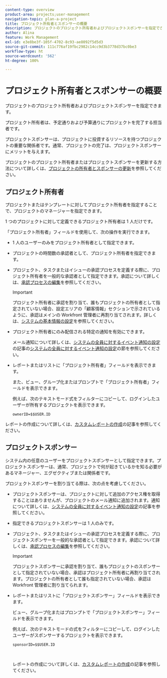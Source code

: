 ```yaml
---
content-type: overview
product-area: projects;user-management
navigation-topic: plan-a-project
title: プロジェクト所有者とスポンサーの概要
description: プロジェクトのプロジェクト所有者およびプロジェクトスポンサーを指定できます。
author: Alina
feature: Work Management
exl-id: e3e8be3f-105f-4702-8c93-ae8092f5d5d3
source-git-commit: 111c776af19fbc2982c14cc9d3b3778d37bc0be3
workflow-type: ht
source-wordcount: '562'
ht-degree: 100%

---
```


# プロジェクト所有者とスポンサーの概要

<!-- Audited: 1/2024 -->

プロジェクトのプロジェクト所有者およびプロジェクトスポンサーを指定できます。

プロジェクト所有者は、予定通りおよび予算通りにプロジェクトを完了する担当者です。

プロジェクトスポンサーは、プロジェクトに投資するリソースを持つプロジェクトの重要な関係者です。通常、プロジェクトの完了は、プロジェクトスポンサーにメリットを与えます。

プロジェクトのプロジェクト所有者またはプロジェクトスポンサーを更新する方法について詳しくは、[プロジェクトの所有者とスポンサーの更新](../../../manage-work/projects/planning-a-project/update-project-owners-and-sponsors.md)を参照してください。

## プロジェクト所有者

プロジェクトまたはテンプレートに対してプロジェクト所有者を指定することで、プロジェクトのマネージャーを指定できます。

1 つのプロジェクトに対して定義できるプロジェクト所有者は 1 人だけです。

「プロジェクト所有者」フィールドを使用して、次の操作を実行できます。

* 1 人のユーザーのみをプロジェクト所有者として指定できます。
* プロジェクトの時間数の承認者として、プロジェクト所有者を指定できます。
* プロジェクト、タスクまたはイシューの承認プロセスを定義する際に、プロジェクト所有者を一般的な承認者として指定できます。承認について詳しくは、[承認プロセスの編集](../../../administration-and-setup/customize-workfront/configure-approval-milestone-processes/edit-an-approval-process.md)を参照してください。

  >[!IMPORTANT]
  >
  >プロジェクト所有者に承認を割り当て、誰もプロジェクトの所有者として指定されていない場合、設定エリアの「顧客情報」セクションで示されているように、承認はメインの Workfront 管理者に再割り当てされます。詳しくは、[システムの基本情報の設定](../../../administration-and-setup/get-started-wf-administration/configure-basic-info.md)を参照してください。
  >


* プロジェクト所有者にのみ配信される特定の通知を有効にできます。

  メール通知について詳しくは、[システムの全員に対するイベント通知の設定](../../../administration-and-setup/manage-workfront/emails/configure-event-notifications-for-everyone-in-the-system.md)の記事の[システムの全員に対するイベント通知の設定](../../../administration-and-setup/manage-workfront/emails/configure-event-notifications-for-everyone-in-the-system.md#modify)の節を参照してください。

* レポートまたはリストに「プロジェクト所有者」フィールドを表示できます。

  また、ビュー、グループ化またはプロンプトで「プロジェクト所有者」フィールドを表示できます。

  例えば、次のテキストモード式をフィルターにコピーして、ログインしたユーザーが所有するプロジェクトを表示できます。

  ```
  ownerID=$$USER.ID
  ```

レポートの作成について詳しくは、[カスタムレポートの作成](../../../reports-and-dashboards/reports/creating-and-managing-reports/create-custom-report.md)の記事を参照してください。

<!--
<div data-mc-conditions="QuicksilverOrClassic.Draft mode">
<h2>Update the Project Owner of a project</h2>
<p>(NOTE:&nbsp;drafted and moved to its own article)</p>
<ol>
<li value="1">Go to the project you want to update.</li>
<li value="2"> Click <strong>Project Details</strong> in the left panel. </li>
<li value="3"> Click&nbsp;the <strong>Edit</strong> icon <img src="assets/qs-edit-icon.png"> in the upper-right corner of the Project&nbsp;Details area, then click&nbsp;<strong>Overview</strong>.  </li>
<li value="4"> <p>Specify the name of a user for the <strong>Project Owner</strong> field.</p> <p>Only active users can be specified as Project Owners.</p> </li>
<li value="5"> Click&nbsp;<strong>Save Changes</strong>. </li>
</ol>
</div>
-->

## プロジェクトスポンサー

システム内の任意のユーザーをプロジェクトスポンサーとして指定できます。プロジェクトスポンサーは、通常、プロジェクトで何が起きているかを知る必要があるマネージャー、エグゼクティブまたは関係者です。

プロジェクトスポンサーを割り当てる際は、次の点を考慮してください。

* プロジェクトスポンサーは、プロジェクトに対して追加のアクセス権を取得することはありませんが、プロジェクトのメール通知に追加されます。通知について詳しくは、[システムの全員に対するイベント通知の設定](../../../administration-and-setup/manage-workfront/emails/configure-event-notifications-for-everyone-in-the-system.md)の記事を参照してください。

* 指定できるプロジェクトスポンサーは 1 人のみです。
* プロジェクト、タスクまたはイシューの承認プロセスを定義する際に、プロジェクトスポンサーを一般的な承認者として指定できます。承認について詳しくは、[承認プロセスの編集](../../../administration-and-setup/customize-workfront/configure-approval-milestone-processes/edit-an-approval-process.md)を参照してください。

  >[!IMPORTANT]
  >
  >プロジェクトスポンサーに承認を割り当て、誰もプロジェクトのスポンサーとして指定されていない場合、承認はプロジェクト所有者に再割り当てされます。プロジェクトの所有者として誰も指定されていない場合、承認は Workfront 管理者に割り当てられます。

* レポートまたはリストに「プロジェクトスポンサー」フィールドを表示できます。

  ビュー、グループ化またはプロンプトで「プロジェクトスポンサー」フィールドを表示できます。

  例えば、次のテキストモードの式をフィルターにコピーして、ログインしたユーザーがスポンサーするプロジェクトを表示できます。

  ```
  sponsorID=$$USER.ID
  ```

   

  レポートの作成について詳しくは、[カスタムレポートの作成](../../../reports-and-dashboards/reports/creating-and-managing-reports/create-custom-report.md)の記事を参照してください。

<!--
<div data-mc-conditions="QuicksilverOrClassic.Draft mode">
<h2>Update the Project Sponsor of a project </h2>
<p>(NOTE: drafted and moved to its own article) </p>
<ol>
<li value="1">Go to the Project you want to update.</li>
<li value="2"> Click <strong>Project Details</strong> in the left panel. </li>
<li value="3"> Click&nbsp;the <strong>Edit</strong> icon <img src="assets/qs-edit-icon.png"> in the upper-right corner of the Project&nbsp;Details area, then click&nbsp;<strong>Overview</strong>.  </li>
<li value="4"> <p>Specify the name of a user for the <strong>Project Sponsor</strong> field.</p> <p>Only active users can be specified as Project Sponsors.</p> </li>
<li value="5"> Click&nbsp;<strong>Save Changes</strong>. </li>
</ol>
</div>
-->
